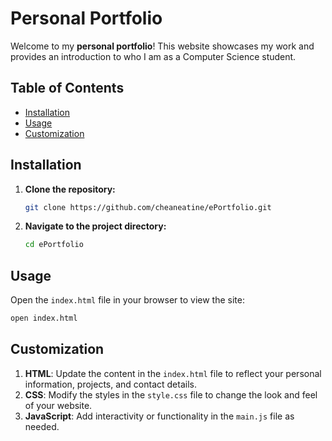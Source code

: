 # Personal Portfolio
Welcome to my **personal portfolio**! This website showcases my work and provides an introduction to who I am as a Computer Science student.

## Table of Contents
- [Installation](#installation)
- [Usage](#usage)
- [Customization](#customization)

## Installation
1. **Clone the repository:**
   ```bash
   git clone https://github.com/cheaneatine/ePortfolio.git
   ```
2. **Navigate to the project directory:**
   ```bash
   cd ePortfolio
   ```

## Usage
Open the `index.html` file in your browser to view the site:
   ```bash
   open index.html
   ```

## Customization
1. **HTML**: Update the content in the `index.html` file to reflect your personal information, projects, and contact details.
2. **CSS**: Modify the styles in the `style.css` file to change the look and feel of your website.
3. **JavaScript**: Add interactivity or functionality in the `main.js` file as needed.
